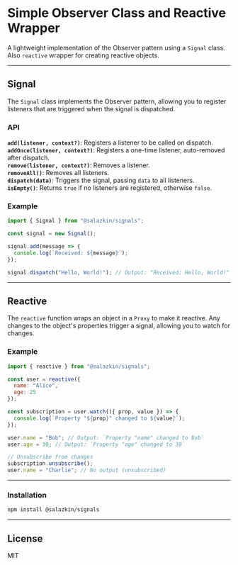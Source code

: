 # Simple Observer Class and Reactive Wrapper

A lightweight implementation of the Observer pattern using a `Signal` class. Also `reactive` wrapper for creating reactive objects.

---

## Signal

The `Signal` class implements the Observer pattern, allowing you to register listeners that are triggered when the signal is dispatched.

### API

**`add(listener, context?)`**: Registers a listener to be called on dispatch.  
**`addOnce(listener, context?)`**: Registers a one-time listener, auto-removed after dispatch.  
**`remove(listener, context?)`**: Removes a listener.  
**`removeAll()`**: Removes all listeners.  
**`dispatch(data)`**: Triggers the signal, passing `data` to all listeners.  
**`isEmpty()`**: Returns `true` if no listeners are registered, otherwise `false`.

### Example

```javascript
import { Signal } from "@salazkin/signals";

const signal = new Signal();

signal.add(message => {
  console.log(`Received: ${message}`);
});

signal.dispatch("Hello, World!"); // Output: "Received: Hello, World!"
```

---

## Reactive

The `reactive` function wraps an object in a `Proxy` to make it reactive. Any changes to the object's properties trigger a signal, allowing you to watch for changes.

### Example

```javascript
import { reactive } from "@salazkin/signals";

const user = reactive({
  name: "Alice",
  age: 25
});

const subscription = user.watch(({ prop, value }) => {
  console.log(`Property "${prop}" changed to ${value}`);
});

user.name = "Bob"; // Output: `Property "name" changed to Bob`
user.age = 30; // Output: `Property "age" changed to 30`

// Unsubscribe from changes
subscription.unsubscribe();
user.name = "Charlie"; // No output (unsubscribed)
```

---

### Installation

```bash
npm install @salazkin/signals
```

---

## License

MIT
